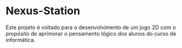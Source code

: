 # Nexus-Station

Este projeto é voltado para o desenvolvimento de um jogo 2D com o propósito de aprimorar o pensamento lógico dos alunos do curso de informática.
